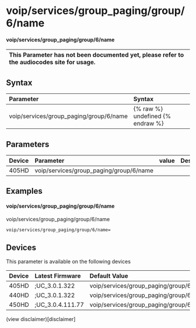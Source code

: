 ﻿---
description: voip/services/group_paging/group/6/name
search:
    keywords: ['voip','services','group_paging','group','6','name']
---

# voip/services/group_paging/group/6/name

#### voip/services/group_paging/group/6/name


| This Parameter has not been documented yet, please refer to the audiocodes site for usage.  |
| :--- |

## Syntax
| Parameter | Syntax |
| :--- | :--- |
|voip/services/group_paging/group/6/name | {% raw %} undefined {% endraw %} |

## Parameters
|Device|Parameter|value|Description|
|:---|:---|:---|:---|
| 405HD | voip/services/group_paging/group/6/name |  |  |

## Examples
#### voip/services/group_paging/group/6/name

voip/services/group_paging/group/6/name

```
voip/services/group_paging/group/6/name=
```

## Devices
This parameter is available on the following devices

| Device | Latest Firmware | Default Value |
|:---|:---|:---|
| 405HD | ;UC_3.0.1.322 | voip/services/group_paging/group/6/name= 
| 440HD | ;UC_3.0.1.322 | voip/services/group_paging/group/6/name= 
| 450HD | ;UC_3.0.4.111.77 | voip/services/group_paging/group/6/name= 

(view disclaimer)[disclaimer]
